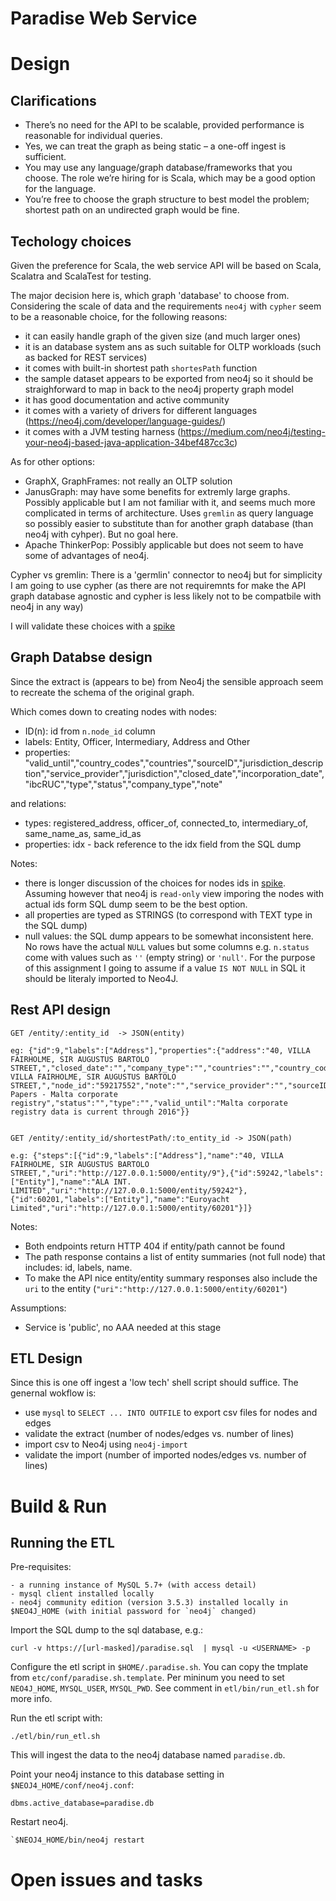 Paradise Web Service
====================

# Design

## Clarifications

- There’s no need for the API to be scalable, provided performance is reasonable for individual queries.
- Yes, we can treat the graph as being static – a one-off ingest is sufficient.
- You may use any language/graph database/frameworks that you choose.  The role we’re hiring for is Scala, which may be a good option for the language.
- You’re free to choose the graph structure to best model the problem; shortest path on an undirected graph would be fine.


## Techology choices

Given the preference for Scala, the web service API will be based on Scala, Scalatra and ScalaTest for testing.  

The major decision here is, which graph 'database' to choose from. Considering the scale of data and the requirements `neo4j` with `cypher` seem to be a  reasonable choice, for the following reasons:

- it can easily handle graph of the given size (and much larger ones)
- it is an database system ans as such suitable for OLTP workloads (such as backed for REST services) 
- it comes with built-in shortest path `shortesPath` function 
- the sample dataset appears to be exported from neo4j so it should be straighforward to map in back to the neo4j property graph model
- it has good documentation and active community 
- it comes with a variety of drivers for different languages (https://neo4j.com/developer/language-guides/)
- it comes with a JVM testing harness (https://medium.com/neo4j/testing-your-neo4j-based-java-application-34bef487cc3c)


As for other options:

- GraphX, GraphFrames: not really an OLTP solution 
- JanusGraph: may have some benefits for extremly large graphs. Possibly applicable but I am not familiar with it, and seems much more complicated in terms of architecture. Uses `gremlin` as query language so possibly easier to substitute than for another graph database (than neo4j with cyhper). But no goal here.
- Apache ThinkerPop: Possibly applicable but does not seem to have some of advantages of neo4j. 


Cypher vs gremlin: There is a 'germlin' connector to neo4j but for simplicity I am going to use cypher (as there are not requiremnts for make the API graph database agnostic and cypher is less likely not to be compatbile with neo4j in any way)

I will validate these choices with a  [spike](spike/README.md)


## Graph Databse design

Since the extract is (appears to be) from Neo4j the sensible approach seem to recreate the schema of the original graph.

Which comes down to creating nodes with nodes:

- ID(n): id from `n.node_id` column 
- labels: Entity, Officer, Intermediary, Address and Other
- properties: "valid_until","country_codes","countries","sourceID","jurisdiction_description","service_provider","jurisdiction","closed_date","incorporation_date","ibcRUC","type","status","company_type","note" 

and relations:
	
- types: registered_address, officer_of, connected_to, intermediary_of, same_name_as, same_id_as
- properties: idx - back reference to the idx field from the SQL dump

Notes:

- there is longer discussion of the choices for nodes ids in [spike](spike/README.md). Assuming however that neo4j is `read-only` view imporing the nodes with actual ids form SQL dump seem to be the best option.
- all properties are typed as STRINGS (to correspond with TEXT type in the SQL dump)
- null values: the SQL dump appears to be somewhat inconsistent here. No rows have the actual `NULL` values but some columns e.g. `n.status` come with values such as `''` (empty string) or `'null'`. 
  For the purpose of this assignment I going to assume if a value `IS NOT NULL` in SQL it should be literaly imported to Neo4J.  


## Rest API design

	GET /entity/:entity_id  -> JSON(entity)

	eg: {"id":9,"labels":["Address"],"properties":{"address":"40, VILLA FAIRHOLME, SIR AUGUSTUS BARTOLO STREET,","closed_date":"","company_type":"","countries":"","country_codes":"","ibcRUC":"","incorporation_date":"","jurisdiction":"","jurisdiction_description":"","name":"40, VILLA FAIRHOLME, SIR AUGUSTUS BARTOLO STREET,","node_id":"59217552","note":"","service_provider":"","sourceID":"Paradise Papers - Malta corporate registry","status":"","type":"","valid_until":"Malta corporate registry data is current through 2016"}}


	GET /entity/:entity_id/shortestPath/:to_entity_id -> JSON(path)

	e.g: {"steps":[{"id":9,"labels":["Address"],"name":"40, VILLA FAIRHOLME, SIR AUGUSTUS BARTOLO STREET,","uri":"http://127.0.0.1:5000/entity/9"},{"id":59242,"labels":["Entity"],"name":"ALA INT. LIMITED","uri":"http://127.0.0.1:5000/entity/59242"},{"id":60201,"labels":["Entity"],"name":"Euroyacht Limited","uri":"http://127.0.0.1:5000/entity/60201"}]}

Notes:

- Both endpoints return HTTP 404 if entity/path cannot be found
- The path response contains a list of entity summaries (not full node) that includes: id, labels, name.
- To make the API nice entity/entity summary responses also include the `uri` to the entity (`"uri":"http://127.0.0.1:5000/entity/60201"`)

Assumptions:

- Service is 'public', no AAA needed at this stage

##  ETL Design

Since this is one off ingest a 'low tech' shell script should suffice.
The genernal wokflow is:
	
- use `mysql` to `SELECT ... INTO OUTFILE` to export csv files for nodes and edges
- validate the extract (number of nodes/edges vs. number of lines)
- import csv to Neo4j using `neo4j-import`
- validate the import (number of imported nodes/edges vs. number of lines)


# Build & Run

## Running the ETL


Pre-requisites:
	
	- a running instance of MySQL 5.7+ (with access detail)
	- mysql client installed locally
	- neo4j community edition (version 3.5.3) installed locally in $NEO4J_HOME (with initial password for `neo4j` changed)

Import the SQL dump to the sql database, e.g.:

	curl -v https://[url-masked]/paradise.sql  | mysql -u <USERNAME> -p

Configure the etl script in `$HOME/.paradise.sh`. You can copy the tmplate from `etc/conf/paradise.sh.template`.
Per mininum you need to set `NEO4J_HOME`, `MYSQL_USER`, `MYSQL_PWD`. See comment in `etl/bin/run_etl.sh` for more info.

Run the etl script with:

	./etl/bin/run_etl.sh

This will ingest the data to the neo4j database named `paradise.db`.

Point your neo4j instance to this database setting in `$NEOJ4_HOME/conf/neo4j.conf`:

	dbms.active_database=paradise.db

Restart neo4j.
	
	`$NEOJ4_HOME/bin/neo4j restart







# Open issues and tasks















